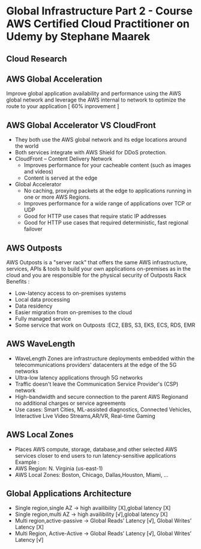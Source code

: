 
# Global Infrastructure Part 2 - Course AWS Certified Cloud Practitioner on Udemy by Stephane Maarek

## Cloud Research
## AWS Global Acceleration 
Improve global application availability and performance using the AWS global network and leverage the AWS internal to network to optimize the route to your application [ 60% inprovement ]
## AWS Global Accelerator VS CloudFront 
- They both use the AWS global network and its edge locations around the world
- Both services integrate with AWS Shield for DDoS protection.
- CloudFront – Content Delivery Network
	- Improves performance for your cacheable content (such as images and videos)
	- Content is served at the edge
- Global Accelerator
	- No caching, proxying packets at the edge to applications running in one or more AWS Regions.
	- Improves performance for a wide range of applications over TCP or UDP
	- Good for HTTP use cases that require static IP addresses
	- Good for HTTP use cases that required deterministic, fast regional failover
## AWS Outposts 
AWS Outposts is a "server rack" that offers the same AWS infrastructure, services, APIs & tools to build your own applications on-premises as in the cloud and you are responsible for the physical security of Outposts Rack
Benefits :
- Low-latency access to on-premises systems
- Local data processing
- Data residency
- Easier migration from on-premises to the cloud
- Fully managed service
- Some service that work on Outposts :EC2, EBS, S3, EKS, ECS, RDS, EMR
## AWS WaveLength 
- WaveLength Zones are infrastructure deployments embedded within the telecommunications providers' datacenters at the edge of the 5G networks
- Ultra-low latency applications through 5G networks
- Traffic doesn't leave the Communication Service Provider's (CSP) network
- High-bandwidth and secure connection to the parent AWS Regionand no additional charges or service agreements
- Use cases: Smart Cities, ML-assisted diagnostics, Connected Vehicles, Interactive Live Video Streams,AR/VR, Real-time Gaming
## AWS Local Zones 
- Places AWS compute, storage, database,and other selected AWS services closer to end users to run latency-sensitive applications
Example :
- AWS Region: N. Virginia (us-east-1)
- AWS Local Zones: Boston, Chicago, Dallas,Houston, Miami, …
## Global Applications Architecture 
- Single region,single AZ -> high availibility [X],global latency [X]
- Single region,multi AZ -> high availibility [√],global latency [X]
- Multi region,active-passive -> Global Reads’ Latency [√], Global Writes’ Latency [X]
- Multi Region, Active-Active -> Global Reads’ Latency [√], Global Writes’ Latency [√]
